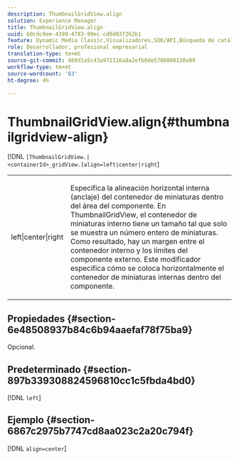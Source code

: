 ```yaml
---
description: ThumbnailGridView.align
solution: Experience Manager
title: ThumbnailGridView.align
uuid: b0cdc9ee-4399-4783-99ec-cd9d03f262b1
feature: Dynamic Media Classic,Visualizadores,SDK/API,Búsqueda de catálogos electrónicos
role: Desarrollador, profesional empresarial
translation-type: tm+mt
source-git-commit: 469d1a5c43a972116a8a2efb0de5708800130a99
workflow-type: tm+mt
source-wordcount: '83'
ht-degree: 4%

---
```



# ThumbnailGridView.align{#thumbnailgridview-align}

[!DNL `[ThumbnailGridView.|<containerId>_gridView.]align=left|center|right`]

<table id="table_95890560230C48BBB03A8082F56382CA"> 
 <tbody> 
  <tr> 
   <td> <p> <span class="codeph"> left|center|right</span> </p> </td> 
   <td> <p> Especifica la alineación horizontal interna (anclaje) del contenedor de miniaturas dentro del área del componente. En ThumbnailGridView, el contenedor de miniaturas interno tiene un tamaño tal que solo se muestra un número entero de miniaturas. Como resultado, hay un margen entre el contenedor interno y los límites del componente externo. Este modificador especifica cómo se coloca horizontalmente el contenedor de miniaturas internas dentro del componente. </p> </td> 
  </tr> 
 </tbody> 
</table>

## Propiedades {#section-6e48508937b84c6b94aaefaf78f75ba9}

Opcional.

## Predeterminado {#section-897b339308824596810cc1c5fbda4bd0}

[!DNL `left`]

## Ejemplo {#section-6867c2975b7747cd8aa023c2a20c794f}

[!DNL `align=center`]
